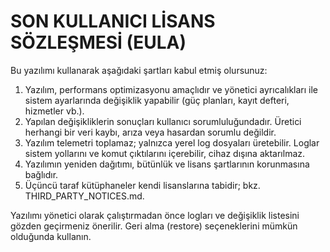 # SON KULLANICI LİSANS SÖZLEŞMESİ (EULA)

Bu yazılımı kullanarak aşağıdaki şartları kabul etmiş olursunuz:

1. Yazılım, performans optimizasyonu amaçlıdır ve yönetici ayrıcalıkları ile sistem ayarlarında değişiklik yapabilir (güç planları, kayıt defteri, hizmetler vb.).
2. Yapılan değişikliklerin sonuçları kullanıcı sorumluluğundadır. Üretici herhangi bir veri kaybı, arıza veya hasardan sorumlu değildir.
3. Yazılım telemetri toplamaz; yalnızca yerel log dosyaları üretebilir. Loglar sistem yollarını ve komut çıktılarını içerebilir, cihaz dışına aktarılmaz.
4. Yazılımın yeniden dağıtımı, bütünlük ve lisans şartlarının korunmasına bağlıdır.
5. Üçüncü taraf kütüphaneler kendi lisanslarına tabidir; bkz. THIRD_PARTY_NOTICES.md.

Yazılımı yönetici olarak çalıştırmadan önce logları ve değişiklik listesini gözden geçirmeniz önerilir. Geri alma (restore) seçeneklerini mümkün olduğunda kullanın.
